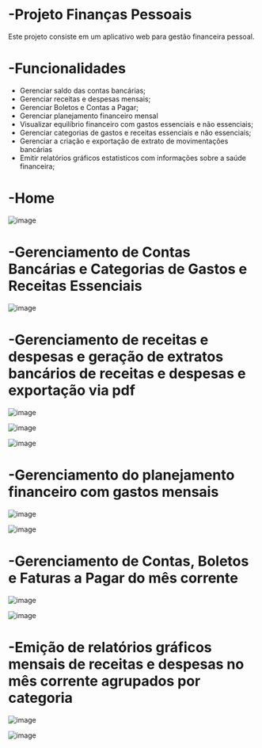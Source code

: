 # -Projeto Finanças Pessoais
Este projeto consiste em um aplicativo web para gestão financeira pessoal.

# -Funcionalidades

- Gerenciar saldo das contas bancárias;
- Gerenciar receitas e despesas mensais;
- Gerenciar Boletos e Contas a Pagar;
- Gerenciar planejamento financeiro mensal
- Visualizar equilíbrio financeiro com gastos essenciais e não essenciais;
- Gerenciar categorias de gastos e receitas essenciais e não essenciais;
- Gerenciar a criação e exportação de extrato de movimentações bancárias
- Emitir relatórios gráficos estatisticos com informações sobre a saúde financeira;

# -Home

![image](https://github.com/wilton-santana-jr/-projeto_financa_pessoal/assets/12551792/3d1ea6da-e2b8-4024-a99a-a8274cbf31cb)

# -Gerenciamento de Contas Bancárias e Categorias de Gastos e Receitas Essenciais

![image](https://github.com/wilton-santana-jr/-projeto_financa_pessoal/assets/12551792/9144b2b5-355d-4de8-ad6a-cefe7b44ee76)

# -Gerenciamento de receitas e despesas e geração de extratos bancários de receitas e despesas e exportação via pdf

![image](https://github.com/wilton-santana-jr/-projeto_financa_pessoal/assets/12551792/5489a308-39ca-4b1f-af7e-085c0386036e)

![image](https://github.com/wilton-santana-jr/-projeto_financa_pessoal/assets/12551792/040fe397-0604-4dac-816f-72d4d741f33d)

![image](https://github.com/wilton-santana-jr/-projeto_financa_pessoal/assets/12551792/e3aa624c-bb80-4ecc-a060-d2b5791e8c86)

# -Gerenciamento do planejamento financeiro com gastos mensais

![image](https://github.com/wilton-santana-jr/-projeto_financa_pessoal/assets/12551792/625c8106-15fb-4879-a19f-e63784dfac32)

![image](https://github.com/wilton-santana-jr/-projeto_financa_pessoal/assets/12551792/f0f32814-367b-4c13-b999-fe431ad2bf02)

# -Gerenciamento de Contas, Boletos e Faturas a Pagar do mês corrente

![image](https://github.com/wilton-santana-jr/-projeto_financa_pessoal/assets/12551792/6fdf62f9-4ae9-4689-b37e-c57776f52d96)

![image](https://github.com/wilton-santana-jr/-projeto_financa_pessoal/assets/12551792/faa5d705-60fe-4e15-80d0-15c25bb8d264)

# -Emição de relatórios gráficos mensais de receitas e despesas no mês corrente agrupados por categoria

![image](https://github.com/wilton-santana-jr/-projeto_financa_pessoal/assets/12551792/d2e76fd4-24e2-4f55-9a5b-3c4291a6c11b)

![image](https://github.com/wilton-santana-jr/-projeto_financa_pessoal/assets/12551792/4257993d-8753-4847-a6ea-1e85202894f1)
